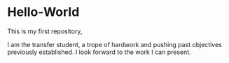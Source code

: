 # Hello-World
This is my first repository,

I am the transfer student, a trope of hardwork and pushing past objectives previously established. 
I look forward to the work I can present. 

